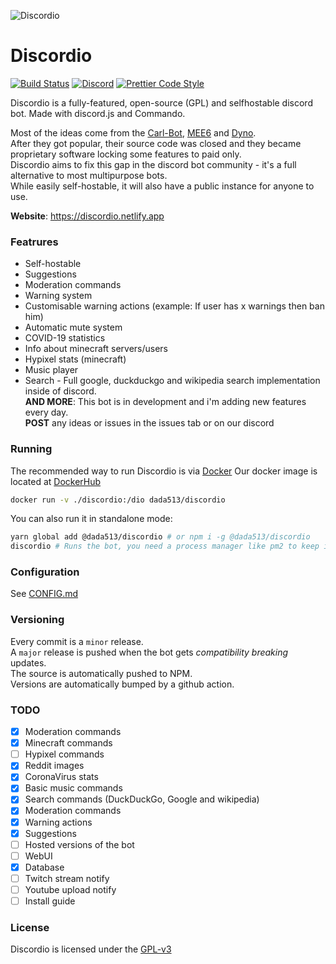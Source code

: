 ![Discordio](https://i.imgur.com/uEkhyrp.png)

# Discordio

[![Build Status](https://github.com/dada513/Discordio/workflows/ESLint/badge.svg)](https://github.com/dada513/Discordio/actions?query=workflow%3A%22ESLint%22)
[![Discord](https://img.shields.io/badge/chat-on%20discord-brightgreen.svg)](https://discord.gg/p7Fr7mc)
[![Prettier Code Style](https://img.shields.io/badge/code_style-prettier-ff69b4.svg?style=flat-square)](https://github.com/prettier/prettier)

Discordio is a fully-featured, open-source (GPL) and selfhostable discord bot.
Made with discord.js and Commando.

Most of the ideas come from the [Carl-Bot](https://carl.gg), [MEE6](https://mee6.xyz) and [Dyno](https://dyno.gg).  
After they got popular, their source code was closed and they became proprietary software locking some features to paid only.  
Discordio aims to fix this gap in the discord bot community - it's a full alternative to most multipurpose bots.  
While easily self-hostable, it will also have a public instance for anyone to use.

**Website**: https://discordio.netlify.app

### Featrures

- Self-hostable
- Suggestions
- Moderation commands
- Warning system
- Customisable warning actions (example: If user has x warnings then ban him)
- Automatic mute system
- COVID-19 statistics
- Info about minecraft servers/users
- Hypixel stats (minecraft)
- Music player
- Search - Full google, duckduckgo and wikipedia search implementation inside of discord.  
  **AND MORE**: This bot is in development and i'm adding new features every day.  
  **POST** any ideas or issues in the issues tab or on our discord

### Running

The recommended way to run Discordio is via [Docker](https://docker.com)
Our docker image is located at [DockerHub](https://hub.docker.com/r/dada513/discordio)

```bash
docker run -v ./discordio:/dio dada513/discordio
```

You can also run it in standalone mode:

```bash
yarn global add @dada513/discordio # or npm i -g @dada513/discordio
discordio # Runs the bot, you need a process manager like pm2 to keep it alive when you close the terminal
```

### Configuration

See [CONFIG.md](./config.md)

### Versioning

Every commit is a `minor` release.  
A `major` release is pushed when the bot gets _compatibility breaking_ updates.  
The source is automatically pushed to NPM.  
Versions are automatically bumped by a github action.

### TODO

- [x] Moderation commands
- [x] Minecraft commands
- [ ] Hypixel commands
- [x] Reddit images
- [x] CoronaVirus stats
- [x] Basic music commands
- [x] Search commands (DuckDuckGo, Google and wikipedia)
- [x] Moderation commands
- [x] Warning actions
- [x] Suggestions
- [ ] Hosted versions of the bot
- [ ] WebUI
- [x] Database
- [ ] Twitch stream notify
- [ ] Youtube upload notify
- [ ] Install guide

### License

Discordio is licensed under the [GPL-v3](LICENSE.md)
